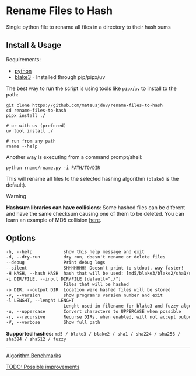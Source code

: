 # Rename Files to Hash

Single python file to rename all files in a directory to their hash sums

## Install & Usage

Requirements:

- [python](https://python.org/)
- [blake3](https://pypi.org/project/blake3/) - Installed through pip/pipx/uv

The best way to run the script is using tools like  `pipx`/`uv` to install to the path:

```shell
git clone https://github.com/mateusjdev/rename-files-to-hash
cd rename-files-to-hash
pipx install ./

# or with uv (prefered)
uv tool install ./

# run from any path
rname --help
```

Another way is executing from a command prompt/shell:

```shell
python rname/rname.py -i PATH/TO/DIR
```

This will rename all files to the selected hashing algorithm (`blake3` is the default).

> [!warning]
> **Hashsum libraries can have collisions**: Some hashed files can be diferent and have the same checksum causing one of them to be deleted. You can learn an example of MD5 collision [here](https://www.mscs.dal.ca/~selinger/md5collision/).

## Options

```txt
-h, --help            show this help message and exit
-d, --dry-run         dry run, doesn't rename or delete files
--debug               Print debug logs
--silent              SHHHHHHH! Doesn't print to stdout, way faster!
-H HASH, --hash HASH  hash that will be used: [md5/blake3/blake2/sha1/sha224/sha256/sha384/sha512/fuzzy]
-i DIR/FILE, --input DIR/FILE [default="./"]
                      Files that will be hashed
-o DIR, --output DIR  Location were hashed files will be stored
-v, --version         show program's version number and exit
-l LENGHT, --lenght LENGHT
                      Lenght used in filename for blake3 and fuzzy algorithms
-u, --uppercase       Convert characters to UPPERCASE when possible
-r, --recursive       Recurse DIRs, when enabled, will not accept output folder
-V, --verbose         Show full path
```

**Supported hashes:** `md5 / blake3 / blake2 / sha1 / sha224 / sha256 / sha384 / sha512 / fuzzy`

---

[Algorithm Benchmarks](docs/README.md)

[TODO: Possible improvements](docsTODO.md)
